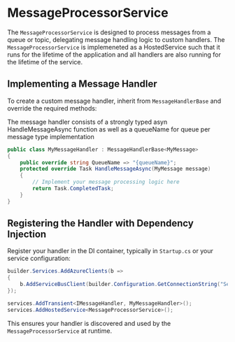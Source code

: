 # MessageProcessorService

The `MessageProcessorService` is designed to process messages from a queue or topic, delegating message handling logic to custom handlers. The `MessageProcessorService` is implemeneted as a HostedService such that it runs for the lifetime of the application and all handlers are also running for the lifetime of the service.

## Implementing a Message Handler

To create a custom message handler, inherit from `MessageHandlerBase` and override the required methods:

The message handler consists of a strongly typed asyn HandleMessageAsync function as well as a queueName for queue per message type implementation 

```csharp
public class MyMessageHandler : MessageHandlerBase<MyMessage>
{
    public override string QueueName => "{queueName}";
    protected override Task HandleMessageAsync(MyMessage message)
    {
        // Implement your message processing logic here
        return Task.CompletedTask;
    }
}
```

## Registering the Handler with Dependency Injection

Register your handler in the DI container, typically in `Startup.cs` or your service configuration:

```csharp
builder.Services.AddAzureClients(b =>
{
    b.AddServiceBusClient(builder.Configuration.GetConnectionString("ServiceBus"));
});

services.AddTransient<IMessageHandler, MyMessageHandler>();
services.AddHostedService<MessageProcessorService>();
```

This ensures your handler is discovered and used by the `MessageProcessorService` at runtime.
